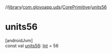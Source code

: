 //[library](../../../index.md)/[com.glovoapp.uds](../index.md)/[CorePrimitive](index.md)/[units56](units56.md)

# units56

[androidJvm]\
const val [units56](units56.md): [Int](https://kotlinlang.org/api/latest/jvm/stdlib/kotlin/-int/index.html) = 56
